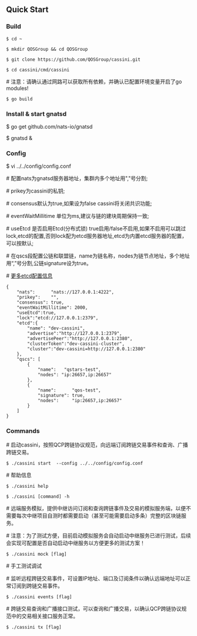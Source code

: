 ## Quick Start

### Build

```
$ cd ~

$ mkdir QOSGroup && cd QOSGroup

$ git clone https://github.com/QOSGroup/cassini.git

$ cd cassini/cmd/cassini
```

\# 注意：请确认通过网路可以获取所有依赖，并确认已配置环境变量开启了go modules!

```
$ go build
```

### Install & start gnatsd

$ go get github.com/nats-io/gnatsd

$ gnatsd & 

### Config

$ vi ../../config/config.conf

\# 配置nats为gnatsd服务器地址，集群内多个地址用","号分割;  

\# prikey为cassini的私钥; 

\# consensus默认为true,如果设为false cassini将关闭共识功能;

\# eventWaitMillitime 单位为ms,建议与链的建块周期保持一致; 

\# useEtcd 是否启用Etcd(分布式锁) true启用/false不启用,如果不启用可以跳过 lock,etcd的配置,否则lock配为etcd服务器地址,etcd为内置etcd服务器的配置，可以按默认;

\# 在qscs段配置公链和联盟链，name为链名称，nodes为链节点地址，多个地址用“,”号分割,公链signature设为true。

\# [更多etcd配置信息](./etcd_config.md)
```
{
    "nats":      "nats://127.0.0.1:4222",
    "prikey":    "", 
    "consensus": true,
    "eventWaitMillitime": 2000,
    "useEtcd":true,
    "lock":"etcd://127.0.0.1:2379",
    "etcd":{
        "name": "dev-cassini",
        "advertise":"http://127.0.0.1:2379",
        "advertisePeer":"http://127.0.0.1:2380",
        "clusterToken":"dev-cassini-cluster",
        "cluster":"dev-cassini=http://127.0.0.1:2380"
    },
    "qscs": [
        {
            "name":   "qstars-test",
            "nodes": "ip:26657,ip:26657"
        },
        {
            "name":      "qos-test",
            "signature": true,
            "nodes":     "ip:26657,ip:26657"
        }
    ]
}
```

### Commands

\# 启动cassini，按照QCP跨链协议规范，向远端订阅跨链交易事件和查询、广播跨链交易。

```
$ ./cassini start  --config ../../config/config.conf
```

\# 帮助信息

```
$ ./cassini help

$ ./cassini [command] -h
```

\# 远端服务模拟，提供中继访问订阅和查询跨链事件及交易的模拟服务端，以便不需要每次中继项目自测时都需要启动（甚至可能需要启动多条）完整的区块链服务。

\# 注意：为了测试方便，目前启动模拟服务会自动启动中继服务已进行测试，后续会实现可配置是否自动启动中继服务以方便更多的测试方案！

```
$ ./cassini mock [flag]
```

\# 手工测试调试

\# 监听远程跨链交易事件，可设置IP地址、端口及订阅条件以确认远端地址可以正常订阅到跨链交易事件。

```
$ ./cassini events [flag]
```

\# 跨链交易查询和广播接口测试，可以查询和广播交易，以确认QCP跨链协议规范中的交易相关接口服务正常。

```
$ ./cassini tx [flag]
```

